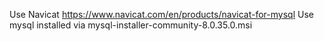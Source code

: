 Use Navicat https://www.navicat.com/en/products/navicat-for-mysql
Use mysql installed via mysql-installer-community-8.0.35.0.msi
